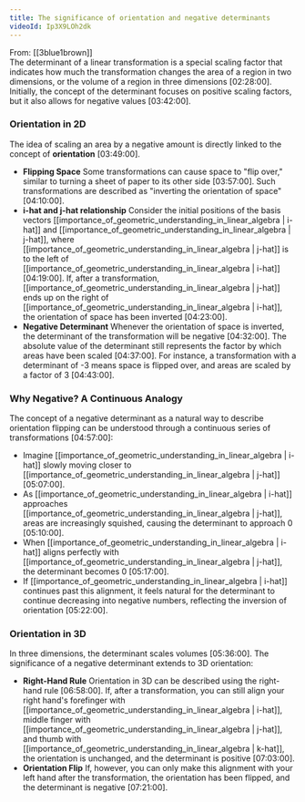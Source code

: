 ```yaml
---
title: The significance of orientation and negative determinants
videoId: Ip3X9LOh2dk
---
```


From: [[3blue1brown]] <br/> 
The determinant of a linear transformation is a special scaling factor that indicates how much the transformation changes the area of a region in two dimensions, or the volume of a region in three dimensions <a class="yt-timestamp" data-t="02:28:00">[02:28:00]</a>. Initially, the concept of the determinant focuses on positive scaling factors, but it also allows for negative values <a class="yt-timestamp" data-t="03:42:00">[03:42:00]</a>.

### Orientation in 2D

The idea of scaling an area by a negative amount is directly linked to the concept of **orientation** <a class="yt-timestamp" data-t="03:49:00">[03:49:00]</a>.
*   **Flipping Space**
    Some transformations can cause space to "flip over," similar to turning a sheet of paper to its other side <a class="yt-timestamp" data-t="03:57:00">[03:57:00]</a>. Such transformations are described as "inverting the orientation of space" <a class="yt-timestamp" data-t="04:10:00">[04:10:00]</a>.
*   **i-hat and j-hat relationship**
    Consider the initial positions of the basis vectors [[importance_of_geometric_understanding_in_linear_algebra | i-hat]] and [[importance_of_geometric_understanding_in_linear_algebra | j-hat]], where [[importance_of_geometric_understanding_in_linear_algebra | j-hat]] is to the left of [[importance_of_geometric_understanding_in_linear_algebra | i-hat]] <a class="yt-timestamp" data-t="04:19:00">[04:19:00]</a>. If, after a transformation, [[importance_of_geometric_understanding_in_linear_algebra | j-hat]] ends up on the right of [[importance_of_geometric_understanding_in_linear_algebra | i-hat]], the orientation of space has been inverted <a class="yt-timestamp" data-t="04:23:00">[04:23:00]</a>.
*   **Negative Determinant**
    Whenever the orientation of space is inverted, the determinant of the transformation will be negative <a class="yt-timestamp" data-t="04:32:00">[04:32:00]</a>. The absolute value of the determinant still represents the factor by which areas have been scaled <a class="yt-timestamp" data-t="04:37:00">[04:37:00]</a>. For instance, a transformation with a determinant of -3 means space is flipped over, and areas are scaled by a factor of 3 <a class="yt-timestamp" data-t="04:43:00">[04:43:00]</a>.

### Why Negative? A Continuous Analogy

The concept of a negative determinant as a natural way to describe orientation flipping can be understood through a continuous series of transformations <a class="yt-timestamp" data-t="04:57:00">[04:57:00]</a>:
*   Imagine [[importance_of_geometric_understanding_in_linear_algebra | i-hat]] slowly moving closer to [[importance_of_geometric_understanding_in_linear_algebra | j-hat]] <a class="yt-timestamp" data-t="05:07:00">[05:07:00]</a>.
*   As [[importance_of_geometric_understanding_in_linear_algebra | i-hat]] approaches [[importance_of_geometric_understanding_in_linear_algebra | j-hat]], areas are increasingly squished, causing the determinant to approach 0 <a class="yt-timestamp" data-t="05:10:00">[05:10:00]</a>.
*   When [[importance_of_geometric_understanding_in_linear_algebra | i-hat]] aligns perfectly with [[importance_of_geometric_understanding_in_linear_algebra | j-hat]], the determinant becomes 0 <a class="yt-timestamp" data-t="05:17:00">[05:17:00]</a>.
*   If [[importance_of_geometric_understanding_in_linear_algebra | i-hat]] continues past this alignment, it feels natural for the determinant to continue decreasing into negative numbers, reflecting the inversion of orientation <a class="yt-timestamp" data-t="05:22:00">[05:22:00]</a>.

### Orientation in 3D

In three dimensions, the determinant scales volumes <a class="yt-timestamp" data-t="05:36:00">[05:36:00]</a>. The significance of a negative determinant extends to 3D orientation:
*   **Right-Hand Rule**
    Orientation in 3D can be described using the right-hand rule <a class="yt-timestamp" data-t="06:58:00">[06:58:00]</a>. If, after a transformation, you can still align your right hand's forefinger with [[importance_of_geometric_understanding_in_linear_algebra | i-hat]], middle finger with [[importance_of_geometric_understanding_in_linear_algebra | j-hat]], and thumb with [[importance_of_geometric_understanding_in_linear_algebra | k-hat]], the orientation is unchanged, and the determinant is positive <a class="yt-timestamp" data-t="07:03:00">[07:03:00]</a>.
*   **Orientation Flip**
    If, however, you can only make this alignment with your left hand after the transformation, the orientation has been flipped, and the determinant is negative <a class="yt-timestamp" data-t="07:21:00">[07:21:00]</a>.